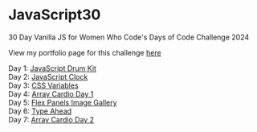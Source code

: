 ﻿# JavaScript30

30 Day Vanilla JS for Women Who Code's Days of Code Challenge 2024

View my portfolio page for this challenge [here](https://isabelroman84.github.io/JavaScript30/)

Day 1: [JavaScript Drum Kit](https://isabelroman84.github.io/JavaScript30/01%20-%20JavaScript%20Drum%20Kit/) <br />
Day 2: [JavaScript Clock](https://isabelroman84.github.io/JavaScript30/02%20-%20JS%20and%20CSS%20Clock/) <br />
Day 3: [CSS Variables](https://isabelroman84.github.io/JavaScript30/03%20-%20CSS%20Variables/) <br />
Day 4: [Array Cardio Day 1](https://isabelroman84.github.io/JavaScript30/04%20-%20Array%20Cardio%20Day%201/) <br />
Day 5: [Flex Panels Image Gallery](https://isabelroman84.github.io/JavaScript30/05%20-%20Flex%20Panel%20Gallery/) <br />
Day 6: [Type Ahead](https://isabelroman84.github.io/JavaScript30//06%20-%20Type%20Ahead/) <br />
Day 7: [Array Cardio Day 2]() <br />

